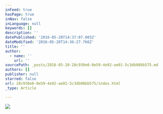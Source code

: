 ```yaml
---
inFeed: true
hasPage: true
inNav: false
inLanguage: null
keywords: []
description: ''
datePublished: '2016-05-20T14:37:07.003Z'
dateModified: '2016-05-20T14:36:27.766Z'
title: ''
author:
  - name: ''
    url: ''
sourcePath: _posts/2016-05-20-28c930e6-0e59-4e92-ae01-5c3db08bb575.md
authors: []
publisher: null
starred: false
url: 28c930e6-0e59-4e92-ae01-5c3db08bb575/index.html
_type: Article

---
```

![](https://s3-us-west-2.amazonaws.com/the-grid-img/p/6a51fbeebc59e5c77666faffb0ead8ce2231c552.jpg)